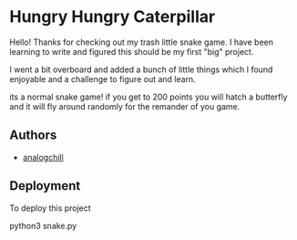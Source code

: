 # Hungry Hungry Caterpillar

Hello! Thanks for checking out my trash little snake game.
I have been learning to write and figured this should be my first "big" project.

I went a bit overboard and added a bunch of little things which I found enjoyable and a challenge to figure out and learn.

its a normal snake game! if you get to 200 points you will hatch a butterfly and it will fly around randomly for the remander of you game.




## Authors

- [analogchill](https://github.com/analogchill)




## Deployment

To deploy this project

python3 snake.py
```

